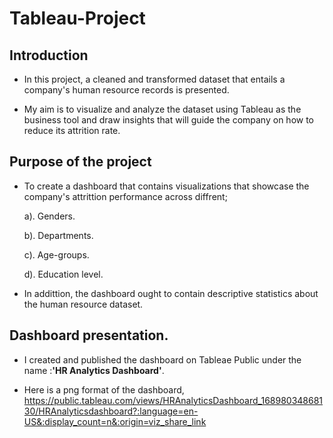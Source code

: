 # Tableau-Project
## Introduction
- In this project, a cleaned and transformed dataset that entails a company's human resource records is presented.

- My aim is to visualize and analyze the dataset using Tableau as the business tool and draw insights that will guide the company on how to reduce its attrition rate.

## Purpose of the project
- To create a dashboard that contains visualizations that showcase the company's attrittion performance across diffrent;
  
  a). Genders.
  
  b). Departments.

  c). Age-groups.
 
  d). Education level.

- In addittion, the dashboard ought to contain descriptive statistics about the human resource dataset.

## Dashboard presentation.
- I created and published the dashboard on Tableae Public under the name :**'HR Analytics Dashboard'**.

- Here is a png format of the dashboard, https://public.tableau.com/views/HRAnalyticsDashboard_16898034868130/HRAnalyticsdashboard?:language=en-US&:display_count=n&:origin=viz_share_link
  

